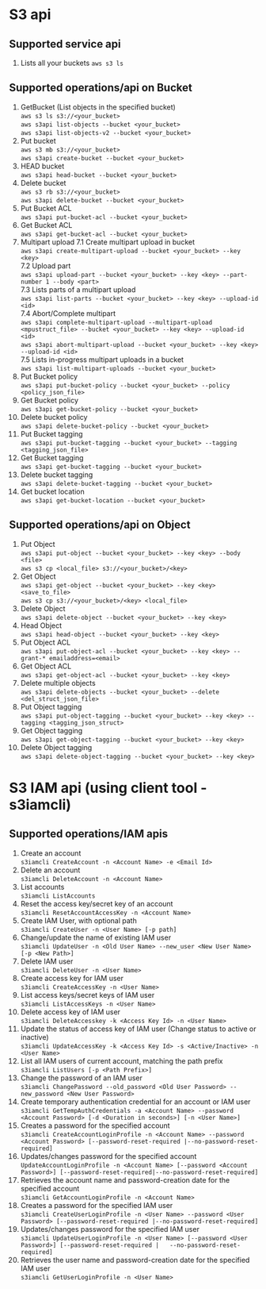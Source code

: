 # S3 api

## Supported service api
1.  Lists all your buckets
    `aws s3 ls`

## Supported operations/api on Bucket

1.  GetBucket (List objects in the specified bucket)  
    `aws s3 ls s3://<your_bucket>`  
    `aws s3api list-objects --bucket <your_bucket>`  
    `aws s3api list-objects-v2 --bucket <your_bucket>`  
2.  Put bucket  
    `aws s3 mb s3://<your_bucket>`  
    `aws s3api create-bucket --bucket <your_bucket>`  
3.  HEAD bucket  
    `aws s3api head-bucket --bucket <your_bucket>`  
4.  Delete bucket  
    `aws s3 rb s3://<your_bucket>`  
    `aws s3api delete-bucket --bucket <your_bucket>`  
5.  Put Bucket ACL  
    `aws s3api put-bucket-acl --bucket <your_bucket>`  
6.  Get Bucket ACL  
    `aws s3api get-bucket-acl --bucket <your_bucket>`  
7.  Multipart upload
    7.1    Create multipart upload in bucket  
           `aws s3api create-multipart-upload --bucket <your_bucket> --key <key>`  
    7.2    Upload part  
           `aws s3api upload-part --bucket <your_bucket> --key <key> --part-number 1 --body <part>`  
    7.3    Lists parts of a multipart upload  
           `aws s3api list-parts --bucket <your_bucket> --key <key> --upload-id <id>`  
    7.4    Abort/Complete multipart  
           `aws s3api complete-multipart-upload --multipart-upload <mpustruct_file> --bucket <your_bucket> --key <key> --upload-id <id>`  
           `aws s3api abort-multipart-upload --bucket <your_bucket> --key <key> --upload-id <id>`  
    7.5    Lists in-progress multipart uploads in a bucket  
           `aws s3api list-multipart-uploads --bucket <your_bucket>`  
8.  Put Bucket policy  
    `aws s3api put-bucket-policy --bucket <your_bucket> --policy <policy_json_file>`  
9. Get Bucket policy  
    `aws s3api get-bucket-policy --bucket <your_bucket>`  
10. Delete bucket policy  
    `aws s3api delete-bucket-policy --bucket <your_bucket>`  
11. Put Bucket tagging  
    `aws s3api put-bucket-tagging --bucket <your_bucket> --tagging <tagging_json_file>`  
12. Get Bucket tagging  
    `aws s3api get-bucket-tagging --bucket <your_bucket>`  
13. Delete bucket tagging  
    `aws s3api delete-bucket-tagging --bucket <your_bucket>`  
14. Get bucket location  
    `aws s3api get-bucket-location --bucket <your_bucket>`  


## Supported operations/api on Object

1.  Put Object  
    `aws s3api put-object --bucket <your_bucket> --key <key> --body <file>`  
    `aws s3 cp <local_file> s3://<your_bucket>/<key>`  
2.  Get Object  
    `aws s3api get-object --bucket <your_bucket> --key <key> <save_to_file>`  
    `aws s3 cp s3://<your_bucket>/<key> <local_file>`  
3.  Delete Object  
    `aws s3api delete-object --bucket <your_bucket> --key <key>`  
4.  Head Object  
    `aws s3api head-object --bucket <your_bucket> --key <key>`  
5.  Put Object ACL  
    `aws s3api put-object-acl --bucket <your_bucket> --key <key> --grant-* emailaddress=<email>`  
6.  Get Object ACL  
    `aws s3api get-object-acl --bucket <your_bucket> --key <key>`  
7.  Delete multiple objects  
    `aws s3api delete-objects --bucket <your_bucket> --delete <del_struct_json_file>`  
8.  Put Object tagging  
    `aws s3api put-object-tagging --bucket <your_bucket> --key <key> --tagging <tagging_json_struct>`  
9.  Get Object tagging  
    `aws s3api get-object-tagging --bucket <your_bucket> --key <key>`  
10. Delete Object tagging  
    `aws s3api delete-object-tagging --bucket <your_bucket> --key <key>`  


# S3 IAM api (using client tool - s3iamcli)

## Supported operations/IAM apis
1.  Create an account  
    `s3iamcli CreateAccount -n <Account Name> -e <Email Id>`  
2.  Delete an account  
    `s3iamcli DeleteAccount -n <Account Name>`  
2.  List accounts  
    `s3iamcli ListAccounts`  
3.  Reset the access key/secret key of an account  
    `s3iamcli ResetAccountAccessKey -n <Account Name>`  
4.  Create IAM User, with optional path  
    `s3iamcli CreateUser -n <User Name> [-p path]`  
5.  Change/update the name of existing IAM user  
    `s3iamcli UpdateUser -n <Old User Name> --new_user <New User Name> [-p <New Path>]`  
6.  Delete IAM user  
    `s3iamcli DeleteUser -n <User Name>`  
7.  Create access key for IAM user  
    `s3iamcli CreateAccessKey -n <User Name>`  
8.  List access keys/secret keys of IAM user  
    `s3iamcli ListAccessKeys -n <User Name>`  
9.  Delete access key of IAM user  
    `s3iamcli DeleteAccesskey -k <Access Key Id> -n <User Name>`  
9.  Update the status of access key of IAM user (Change status to active or inactive)  
    `s3iamcli UpdateAccessKey -k <Access Key Id> -s <Active/Inactive> -n <User Name>`  
10. List all IAM users of current account, matching the path prefix  
    `s3iamcli ListUsers [-p <Path Prefix>]`  
11. Change the password of an IAM user  
    `s3iamcli ChangePassword --old_password <Old User Password> --new_password <New User Password>`  
12. Create temporary authentication credential for an account or IAM user  
    `s3iamcli GetTempAuthCredentials -a <Account Name> --password <Account Password> [-d <Duration in seconds>] [-n <User Name>]`  
13.  Creates a password for the specified account  
    `s3iamcli CreateAccountLoginProfile -n <Account Name> --password <Account Password> [--password-reset-required |--no-password-reset-required]`  
14. Updates/changes password for the specified account  
    `UpdateAccountLoginProfile -n <Account Name> [--password <Account Password>] [--password-reset-required|--no-password-reset-required]`  
15. Retrieves the account name and password-creation date for the specified account  
    `s3iamcli GetAccountLoginProfile -n <Account Name>`  
16. Creates a password for the specified IAM user  
    `s3iamcli CreateUserLoginProfile -n <User Name> --password <User Password> [--password-reset-required |--no-password-reset-required]`  
17. Updates/changes password for the specified IAM user  
    `s3iamcli UpdateUserLoginProfile -n <User Name> [--password <User Password>] [--password-reset-required |   --no-password-reset-required]`  
18. Retrieves the user name and password-creation date for the specified IAM user  
    `s3iamcli GetUserLoginProfile -n <User Name>`  
